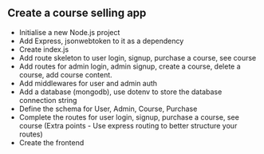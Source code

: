 ## Create a course selling app

 - Initialise a new Node.js project
 - Add Express, jsonwebtoken to it as a dependency
 - Create index.js
 - Add route skeleton to user login, signup, purchase a course, see course
 - Add routes for admin login, admin signup, create a course, delete a course, add course content.
 - Add middlewares for user and admin auth
 - Add a database (mongodb), use dotenv to store the database connection string
 - Define the schema for User, Admin, Course, Purchase
 - Complete the routes for user login, signup, purchase a course, see course (Extra points -  Use express routing to better structure your routes)
 - Create the frontend